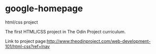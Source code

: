 # google-homepage
html/css project

The first HTML/CSS project in The Odin Project curriculum.

Link to project page:http://www.theodinproject.com/web-development-101/html-css?ref=lnav
